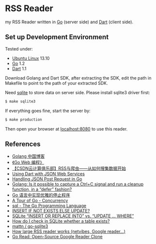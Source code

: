 # RSS Reader

my RSS Reader written in [Go](http://golang.org/) (server side) and [Dart](https://www.dartlang.org/) (client side).

## Set up Development Environment

Tested under:

  - [Ubuntu Linux](http://www.ubuntu.com/) 13.10
  - [Go](http://golang.org/) 1.2
  - [Dart](https://www.dartlang.org/) 1.1

Download Golang and Dart SDK, after extracting the SDK, edit the path in Makefile to point to the path of your extracted SDK.

Need [sqlite](http://www.sqlite.org/) to store data on server side. Please install sqlite3 driver first:

```bash
$ make sqlite3
```

If everything goes fine, start the server by:

```bash
$ make production
```

Then open your browser at [localhost:8080](http://localhost:8080/) to use this reader.


## References

- [Golang 中国博客](http://blog.go-china.org/)
- [《Go Web 编程》](https://github.com/astaxie/build-web-application-with-golang/blob/master/ebook/preface.md)
- [【CSDN云计算俱乐部】RSS与爬虫——从如何搜集数据开始](http://www.csdn.net/article/2013-12-30/2817969-RSS-big-data)
- [Using Dart with JSON Web Services](https://www.dartlang.org/articles/json-web-service/)
- [Handling JSON Post Request in Go](http://stackoverflow.com/questions/15672556/handling-json-post-request-in-go)
- [Golang: Is it possible to capture a Ctrl+C signal and run a cleanup function, in a “defer” fashion?](http://stackoverflow.com/questions/11268943/golang-is-it-possible-to-capture-a-ctrlc-signal-and-run-a-cleanup-function-in)
- [Go 语言中实现优雅的停止程序](http://www.sudochina.com/archives/1/4/90.html)
- [A Tour of Go - Concurrency](http://tour.golang.org/#64)
- [sql - The Go Programming Language](http://golang.org/pkg/database/sql/)
- [INSERT IF NOT EXISTS ELSE UPDATE?](http://stackoverflow.com/questions/3634984/insert-if-not-exists-else-update)
- [SQLite “INSERT OR REPLACE INTO” vs. “UPDATE … WHERE”](http://stackoverflow.com/questions/2251699/sqlite-insert-or-replace-into-vs-update-where)
- [How do I check in SQLite whether a table exists?](http://stackoverflow.com/questions/1601151/how-do-i-check-in-sqlite-whether-a-table-exists)
- [mattn / go-sqlite3](https://github.com/mattn/go-sqlite3)
- [How large RSS reader works (netvibes, Google reader…)](http://stackoverflow.com/questions/3949688/how-large-rss-reader-works-netvibes-google-reader)
- [Go Read: Open-Source Google Reader Clone](http://mattjibson.com/blog/2013/06/26/go-read-open-source-google-reader-clone/)
